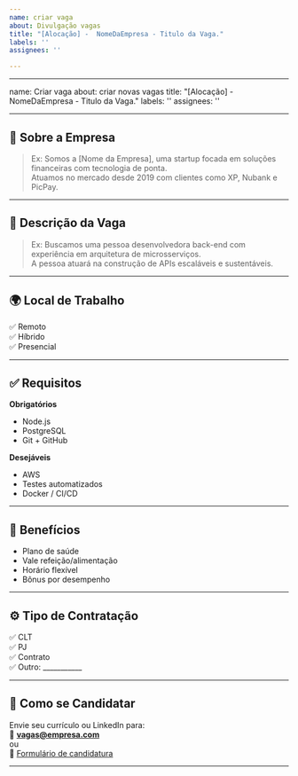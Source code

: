 ```yaml
---
name: criar vaga
about: Divulgação vagas
title: "[Alocação] -  NomeDaEmpresa - Titulo da Vaga."
labels: ''
assignees: ''

---
```


---
name: Criar vaga
about: criar novas vagas
title: "[Alocação] -  NomeDaEmpresa - Titulo da Vaga."
labels: ''
assignees: ''

---

<!-- 👇 ATENÇÃO: Preencha todas as informações abaixo antes de publicar a vaga -->

## 🏢 Sobre a Empresa

> Ex: Somos a [Nome da Empresa], uma startup focada em soluções financeiras com tecnologia de ponta.  
> Atuamos no mercado desde 2019 com clientes como XP, Nubank e PicPay.

---

## 📝 Descrição da Vaga

> Ex: Buscamos uma pessoa desenvolvedora back-end com experiência em arquitetura de microsserviços.  
> A pessoa atuará na construção de APIs escaláveis e sustentáveis.

---

## 🌍 Local de Trabalho

✅ Remoto  
✅ Híbrido  
✅ Presencial  

<!-- 📍 _Se for híbrido/presencial, indique a cidade e estado:_  
> Ex: São Paulo/SP ou Belo Horizonte/MG -->

---

## ✅ Requisitos

**Obrigatórios**
- Node.js
- PostgreSQL
- Git + GitHub

**Desejáveis**
- AWS
- Testes automatizados
- Docker / CI/CD

---

## 🎁 Benefícios

- Plano de saúde  
- Vale refeição/alimentação  
- Horário flexível  
- Bônus por desempenho  

---

## ⚙️ Tipo de Contratação

✅ CLT  
✅ PJ  
✅ Contrato  
✅ Outro: ___________

---

## 🚀 Como se Candidatar

Envie seu currículo ou LinkedIn para:  
📧 **vagas@empresa.com**  
ou  
🔗 [Formulário de candidatura](https://exemplo.com/form)

---
